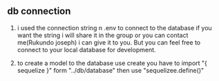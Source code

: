## db connection 

1. i used the connection string n .env to connect to the database if you want the string i will share it in the group or you can contact me(Rukundo joseph) i can give it to you.
 But you can feel free to connect to your local database for development. 

2. to create a model to the database use create you have to import "{ sequelize }" form "../db/database" then use "sequelizee.define()"